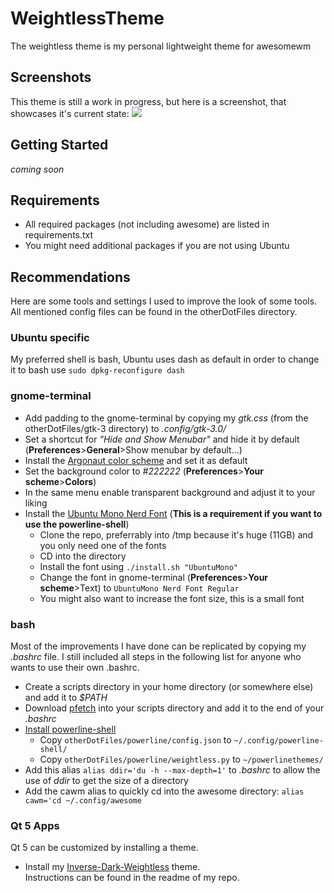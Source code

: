 # WeightlessTheme
The weightless theme is my personal lightweight theme for awesomewm

## Screenshots
This theme is still a work in progress, but here is a screenshot, that showcases it's current state:
<img src="screenshots/screenshot1.png" />

## Getting Started
*coming soon*

## Requirements
- All required packages (not including awesome) are listed in requirements.txt
- You might need additional packages if you are not using Ubuntu

## Recommendations
Here are some tools and settings I used to improve the look of some tools.
All mentioned config files can be found in the otherDotFiles directory.

### Ubuntu specific
My preferred shell is bash, Ubuntu uses dash as default in order to change it to bash use
```sudo dpkg-reconfigure dash```

### gnome-terminal
- Add padding to the gnome-terminal by copying my *gtk.css* (from the otherDotFiles/gtk-3 directory) to *.config/gtk-3.0/*
- Set a shortcut for *"Hide and Show Menubar"* and hide it by default (**Preferences**>**General**>Show menubar by default...)
- Install the [Argonaut color scheme](https://mayccoll.github.io/Gogh/) and set it as default
- Set the background color to *#222222* (**Preferences**>**Your scheme**>**Colors**)
- In the same menu enable transparent background and adjust it to your liking
- Install the [Ubuntu Mono Nerd Font](https://github.com/ryanoasis/nerd-fonts) (**This is a requirement if you want to use the powerline-shell**)
  - Clone the repo, preferrably into /tmp because it's huge (11GB) and you only need one of the fonts
  - CD into the directory
  - Install the font using ```./install.sh "UbuntuMono"```
  - Change the font in gnome-terminal (**Preferences**>**Your scheme**>Text) to ```UbuntuMono Nerd Font Regular```
  - You might also want to increase the font size, this is a small font

### bash
Most of the improvements I have done can be replicated by copying my *.bashrc* file. I still included all steps in the following list for anyone who wants to use their own .bashrc.
- Create a scripts directory in your home directory (or somewhere else) and add it to *$PATH*
- Download [pfetch](https://github.com/dylanaraps/pfetch) into your scripts directory and add it to the end of your *.bashrc*
- [Install powerline-shell](https://github.com/b-ryan/powerline-shell)
  - Copy ```otherDotFiles/powerline/config.json``` to ```~/.config/powerline-shell/```
  - Copy ```otherDotFiles/powerline/weightless.py``` to ```~/powerlinethemes/```
- Add this alias ```alias ddir='du -h --max-depth=1'``` to *.bashrc* to allow the use of *ddir* to get the size of a directory
- Add the cawm alias to quickly cd into the awesome directory: ```alias cawm='cd ~/.config/awesome```

### Qt 5 Apps
Qt 5 can be customized by installing a theme.
- Install my [Inverse-Dark-Weightless](https://github.com/serious-scribbler/Inverse-Dark-Weightless) theme.<br>
  Instructions can be found in the readme of my repo.

